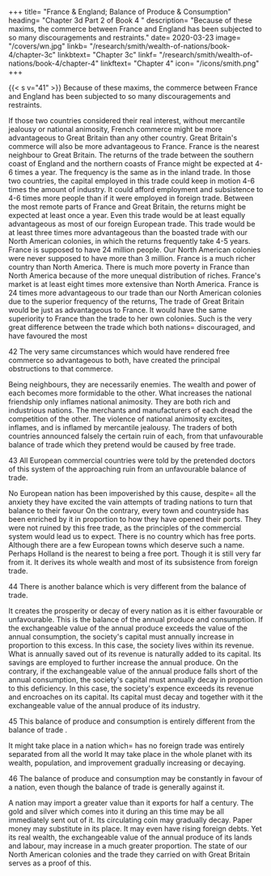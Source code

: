 +++
title=  "France & England; Balance of Produce & Consumption"
heading=  "Chapter 3d Part 2 of Book 4 "
description=  "Because of these maxims, the commerce between France and England has been subjected to so many discouragements and restraints."
date=  2020-03-23
image=  "/covers/wn.jpg"
linkb=  "/research/smith/wealth-of-nations/book-4/chapter-3c"
linkbtext=  "Chapter 3c"
linkf=  "/research/smith/wealth-of-nations/book-4/chapter-4"
linkftext=  "Chapter 4"
icon=  "/icons/smith.png"
+++


{{< s v="41" >}} Because of these maxims, the commerce between France and England has been subjected to so many discouragements and restraints.

If those two countries considered their real interest, without mercantile jealousy or national animosity, French commerce might be more advantageous to Great Britain than any other country.
    Great Britain's commerce will also be more advantageous to France.
France is the nearest neighbour to Great Britain.
    The returns of the trade between the southern coast of England and the northern coasts of France might be expected at 4-6 times a year.
    The frequency is the same as in the inland trade.
In those two countries, the capital employed in this trade could keep in motion 4-6 times the amount of industry.
    It could afford employment and subsistence to 4-6 times more people than if it were employed in foreign trade.
    Between the most remote parts of France and Great Britain, the returns might be expected at least once a year.
        Even this trade would be at least equally advantageous as most of our foreign European trade.
        This trade would be at least three times more advantageous than the boasted trade with our North American colonies, in which the returns frequently take 4-5 years.
France is supposed to have 24 million people.
    Our North American colonies were never supposed to have more than 3 million.
    France is a much richer country than North America.
    There is much more poverty in France than North America because of the more unequal distribution of riches.
    France's market is at least eight times more extensive than North America.
    France is 24 times more advantageous to our trade than our North American colonies due to the superior frequency of the returns,
The trade of Great Britain would be just as advantageous to France.
    It would have the same superiority to France than the trade to her own colonies.
Such is the very great difference between the trade which both nations= 
    discouraged, and
    have favoured the most

42
The very same circumstances which would have rendered free commerce so advantageous to both, have created the principal obstructions to that commerce.

Being neighbours, they are necessarily enemies.
    The wealth and power of each becomes more formidable to the other.
        What increases the national friendship only inflames national animosity.
    They are both rich and industrious nations.
        The merchants and manufacturers of each dread the competition of the other.
The violence of national animosity excites, inflames, and is inflamed by mercantile jealousy.
    The traders of both countries announced falsely the certain ruin of each, from that unfavourable balance of trade which they pretend would be caused by free trade.

43 All European commercial countries were told by the pretended doctors of this system of the approaching ruin from an unfavourable balance of trade.

No European nation has been impoverished by this cause, despite= 
    all the anxiety they have excited
    the vain attempts of trading nations to turn that balance to their favour
On the contrary, every town and countryside has been enriched by it in proportion to how they have opened their ports.
    They were not ruined by this free trade, as the principles of the commercial system would lead us to expect.
There is no country which has free ports.
    Although there are a few European towns which deserve such a name.
Perhaps Holland is the nearest to being a free port.
    Though it is still very far from it.
    It derives its whole wealth and most of its subsistence from foreign trade.

44 There is another balance which is very different from the balance of trade.

It creates the prosperity or decay of every nation as it is either favourable or unfavourable.
This is the balance of the annual produce and consumption.
    If the exchangeable value of the annual produce exceeds the value of the annual consumption, the society's capital must annually increase in proportion to this excess.
    In this case, the society lives within its revenue.
        What is annually saved out of its revenue is naturally added to its capital.
        Its savings are employed to further increase the annual produce.
    On the contrary, if the exchangeable value of the annual produce falls short of the annual consumption, the society's capital must annually decay in proportion to this deficiency.
    In this case, the society's expence exceeds its revenue and encroaches on its capital.
        Its capital must decay and together with it the exchangeable value of the annual produce of its industry.

45 This balance of produce and consumption is entirely different from the balance of trade .

It might take place in a nation which= 
    has no foreign trade
    was entirely separated from all the world
It may take place in the whole planet with its wealth, population, and improvement gradually increasing or decaying.

46 The balance of produce and consumption may be constantly in favour of a nation, even though the balance of trade is generally against it.

A nation may import a greater value than it exports for half a century.
    The gold and silver which comes into it during an this time may be all immediately sent out of it.
    Its circulating coin may gradually decay.
        Paper money may substitute in its place.
    It may even have rising foreign debts.
    Yet its real wealth, the exchangeable value of the annual produce of its lands and labour, may increase in a much greater proportion.
The state of our North American colonies and the trade they carried on with Great Britain serves as a proof of this.
